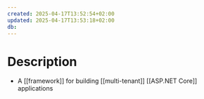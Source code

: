 ```yaml
---
created: 2025-04-17T13:52:54+02:00
updated: 2025-04-17T13:53:18+02:00
db: 
---
```

# Description
- A [[framework]] for building [[multi-tenant]] [[ASP.NET Core]] applications